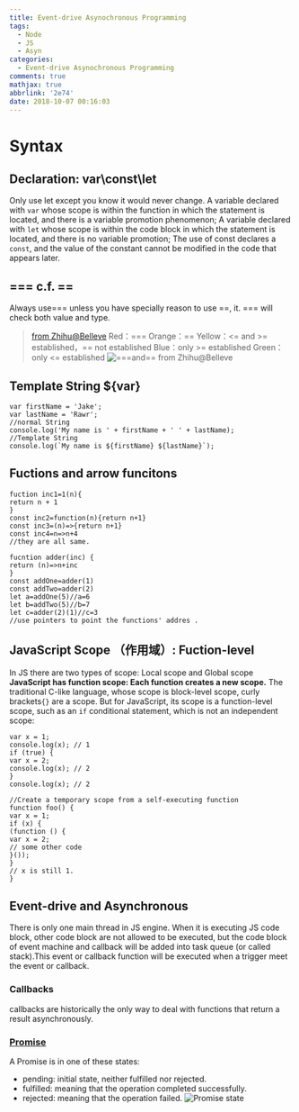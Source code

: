 ```yaml
---
title: Event-drive Asynochronous Programming
tags:
  - Node
  - JS
  - Asyn
categories:
  - Event-drive Asynochronous Programming
comments: true
mathjax: true
abbrlink: '2e74'
date: 2018-10-07 00:16:03
---
```

<p></p>
<!--more-->

# Syntax

## Declaration: var\const\let
Only use let except you know it would never change.
A variable declared with `var` whose scope is within the function in which the statement is located, and there is a variable promotion phenomenon;
A variable declared with `let` whose scope is within the code block in which the statement is located, and there is no variable promotion;
The use of const declares a `const`, and the value of the constant cannot be modified in the code that appears later.

## === c.f. ==
Always use=== unless you have specially reason to use ==, it. 
=== will check both value and type.

>[from Zhihu@Belleve][1]
> Red：=== 
> Orange：== 
> Yellow：<= and >= established，== not established 
> Blue：only >= established
> Green：only <= established
>![===and== from Zhihu@Belleve][2]

## Template String ${var}
```JS
var firstName = 'Jake';
var lastName = 'Rawr';
//normal String
console.log('My name is ' + firstName + ' ' + lastName);
//Template String
console.log(`My name is ${firstName} ${lastName}`);
```
## Fuctions and arrow funcitons
```JS
fuction inc1=1(n){
return n + 1
}
const inc2=function(n){return n+1}
const inc3=(n)=>{return n+1}
const inc4=n=>n+4
//they are all same.

fucntion adder(inc) {
return (n)=>n+inc
}
const addOne=adder(1)
const addTwo=adder(2)
let a=addOne(5)//a=6
let b=addTwo(5)//b=7
let c=adder(2)(1)//c=3 
//use pointers to point the functions' addres .
```
## JavaScript Scope （作用域）: Fuction-level
In JS there are two types of scope: Local scope and Global scope
**JavaScript has function scope: Each function creates a new scope.** The traditional C-like language, whose scope is block-level scope, curly brackets`{}` are a scope. But for JavaScript, its scope is a function-level scope, such as an `if` conditional statement, which is not an independent scope:
```JS
var x = 1;
console.log(x); // 1
if (true) {
var x = 2;
console.log(x); // 2
}
console.log(x); // 2

//Create a temporary scope from a self-executing function
function foo() {
var x = 1;
if (x) {
(function () {
var x = 2;
// some other code
}());
}
// x is still 1.
}

```
## Event-drive and Asynchronous

There is only one main thread in JS engine. When it is executing JS code block, other code block are not allowed to be executed, but the code block of event machine and callback will be added into task queue (or called stack).This event or callback function will be executed when a trigger meet the event or callback.

### Callbacks
callbacks are historically the only way to deal with functions that return a result asynchronously.

### [Promise][3]


A Promise is in one of these states:

- pending: initial state, neither fulfilled nor rejected.
- fulfilled: meaning that the operation completed successfully.
- rejected: meaning that the operation failed.
![Promise state][4]

[1]: https://www.zhihu.com/question/31442029
[2]: https://pic3.zhimg.com/80/b922270259dece707ef6c6a50259a406_hd.png
[3]: https://developer.mozilla.org/en-US/docs/Web/JavaScript/Reference/Global_Objects/Promise
[4]: https://mdn.mozillademos.org/files/15911/promises.png
